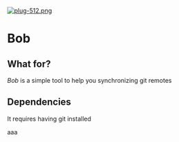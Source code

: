 [![plug-512.png](https://s29.postimg.org/3wgrrlhzr/plug_512.png)](https://postimg.org/image/isfaz6teb/)

# Bob

## What for?

*Bob* is a simple tool to help you synchronizing git remotes

## Dependencies

It requires having git installed

aaa
